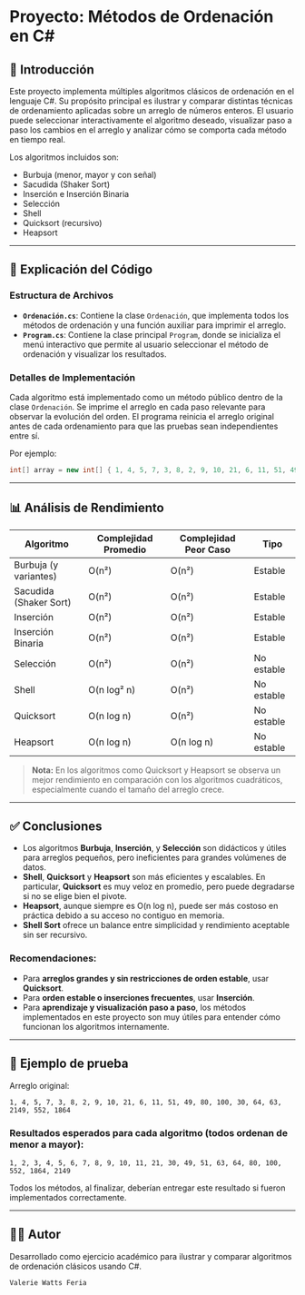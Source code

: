 # Proyecto: Métodos de Ordenación en C#

## 📌 Introducción

Este proyecto implementa múltiples algoritmos clásicos de ordenación en el lenguaje C#. Su propósito principal es ilustrar y comparar distintas técnicas de ordenamiento aplicadas sobre un arreglo de números enteros. El usuario puede seleccionar interactivamente el algoritmo deseado, visualizar paso a paso los cambios en el arreglo y analizar cómo se comporta cada método en tiempo real.

Los algoritmos incluidos son:

- Burbuja (menor, mayor y con señal)
- Sacudida (Shaker Sort)
- Inserción e Inserción Binaria
- Selección
- Shell
- Quicksort (recursivo)
- Heapsort

---

## 🧠 Explicación del Código

### Estructura de Archivos

- **`Ordenación.cs`**: Contiene la clase `Ordenación`, que implementa todos los métodos de ordenación y una función auxiliar para imprimir el arreglo.
- **`Program.cs`**: Contiene la clase principal `Program`, donde se inicializa el menú interactivo que permite al usuario seleccionar el método de ordenación y visualizar los resultados.

### Detalles de Implementación

Cada algoritmo está implementado como un método público dentro de la clase `Ordenación`. Se imprime el arreglo en cada paso relevante para observar la evolución del orden. El programa reinicia el arreglo original antes de cada ordenamiento para que las pruebas sean independientes entre sí.

Por ejemplo:
```csharp
int[] array = new int[] { 1, 4, 5, 7, 3, 8, 2, 9, 10, 21, 6, 11, 51, 49, 80, 100, 30, 64, 63, 2149, 552, 1864 };
````

---

## 📊 Análisis de Rendimiento

| Algoritmo              | Complejidad Promedio | Complejidad Peor Caso | Tipo       |
| ---------------------- | -------------------- | --------------------- | ---------- |
| Burbuja (y variantes)  | O(n²)                | O(n²)                 | Estable    |
| Sacudida (Shaker Sort) | O(n²)                | O(n²)                 | Estable    |
| Inserción              | O(n²)                | O(n²)                 | Estable    |
| Inserción Binaria      | O(n²)                | O(n²)                 | Estable    |
| Selección              | O(n²)                | O(n²)                 | No estable |
| Shell                  | O(n log² n)          | O(n²)                 | No estable |
| Quicksort              | O(n log n)           | O(n²)                 | No estable |
| Heapsort               | O(n log n)           | O(n log n)            | No estable |

> **Nota:** En los algoritmos como Quicksort y Heapsort se observa un mejor rendimiento en comparación con los algoritmos cuadráticos, especialmente cuando el tamaño del arreglo crece.

---

## ✅ Conclusiones

* Los algoritmos **Burbuja**, **Inserción**, y **Selección** son didácticos y útiles para arreglos pequeños, pero ineficientes para grandes volúmenes de datos.
* **Shell**, **Quicksort** y **Heapsort** son más eficientes y escalables. En particular, **Quicksort** es muy veloz en promedio, pero puede degradarse si no se elige bien el pivote.
* **Heapsort**, aunque siempre es O(n log n), puede ser más costoso en práctica debido a su acceso no contiguo en memoria.
* **Shell Sort** ofrece un balance entre simplicidad y rendimiento aceptable sin ser recursivo.

### Recomendaciones:

* Para **arreglos grandes y sin restricciones de orden estable**, usar **Quicksort**.
* Para **orden estable o inserciones frecuentes**, usar **Inserción**.
* Para **aprendizaje y visualización paso a paso**, los métodos implementados en este proyecto son muy útiles para entender cómo funcionan los algoritmos internamente.

---

## 🧪 Ejemplo de prueba

Arreglo original:

```
1, 4, 5, 7, 3, 8, 2, 9, 10, 21, 6, 11, 51, 49, 80, 100, 30, 64, 63, 2149, 552, 1864
```

### Resultados esperados para cada algoritmo (todos ordenan de menor a mayor):

```
1, 2, 3, 4, 5, 6, 7, 8, 9, 10, 11, 21, 30, 49, 51, 63, 64, 80, 100, 552, 1864, 2149
```

Todos los métodos, al finalizar, deberían entregar este resultado si fueron implementados correctamente.

---

## 🧑‍💻 Autor

Desarrollado como ejercicio académico para ilustrar y comparar algoritmos de ordenación clásicos usando C#.

```
Valerie Watts Feria
```
